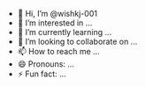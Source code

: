 - 👋 Hi, I’m @wishkj-001
- 👀 I’m interested in ...
- 🌱 I’m currently learning ...
- 💞️ I’m looking to collaborate on ...
- 📫 How to reach me ...
- 😄 Pronouns: ...
- ⚡ Fun fact: ...

<!---
Lianyungang Dapu Metal Co.,Ltd established in 2014 and located in Dapu Industrial Park, Lianyungang District, China, is a comprehensive enterprise specializing in the production, processing, trading, and sales of various metal materials. We offer high-quality alloy steel, stainless steel sheets, galvanized coils, aluminum sheets, and carbon steel products at competitive prices.
--->
